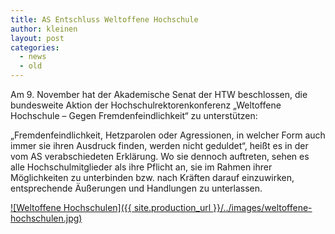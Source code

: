 ```yaml
---
title: AS Entschluss Weltoffene Hochschule
author: kleinen
layout: post
categories:
  - news
  - old
---
```


Am 9. November hat der Akademische Senat der HTW beschlossen, die bundesweite Aktion der Hochschulrektorenkonferenz „Weltoffene Hochschule – Gegen Fremdenfeindlichkeit“ zu unterstützen:

„Fremdenfeindlichkeit, Hetzparolen oder Agressionen, in welcher Form auch immer sie ihren Ausdruck finden, werden nicht geduldet“,  heißt es in der vom AS verabschiedeten Erklärung. Wo sie dennoch auftreten, sehen es alle Hochschulmitglieder als ihre Pflicht an, sie im Rahmen ihrer Möglichkeiten zu unterbinden bzw. nach Kräften darauf einzuwirken,  entsprechende Äußerungen und Handlungen zu unterlassen.

[![Weltoffene Hochschulen]({{ site.production_url }}/../images/weltoffene-hochschulen.jpg)](https://www.hrk.de/weltoffene-hochschulen)
